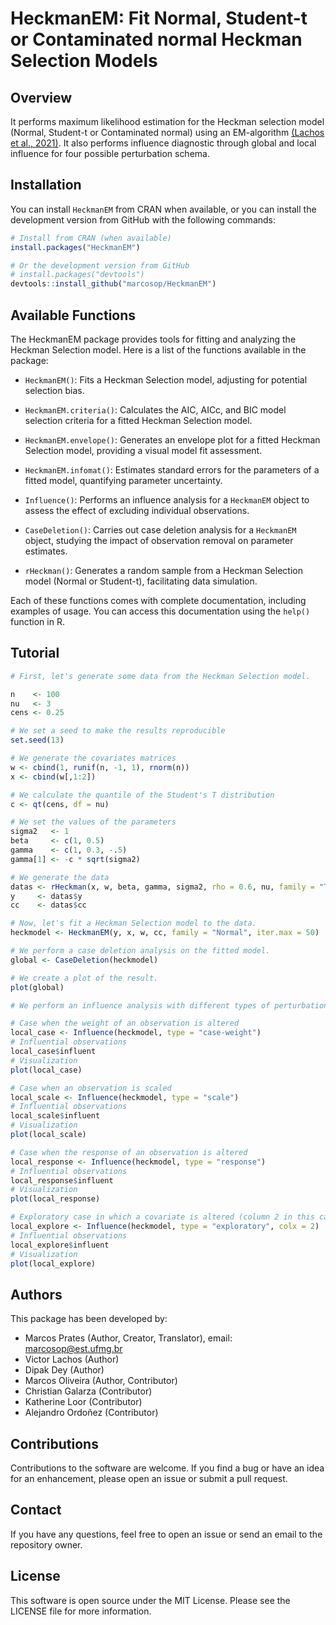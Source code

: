 
# HeckmanEM: Fit Normal, Student-t or Contaminated normal Heckman Selection Models

## Overview

It performs maximum likelihood estimation for the Heckman selection
model (Normal, Student-t or Contaminated normal) using an EM-algorithm
[(Lachos et al., 2021)](https://doi.org/10.1016/j.jmva.2021.104737). It
also performs influence diagnostic through global and local influence
for four possible perturbation schema.

## Installation

You can install `HeckmanEM` from CRAN when available, or you can install
the development version from GitHub with the following commands:

``` r
# Install from CRAN (when available)
install.packages("HeckmanEM")

# Or the development version from GitHub
# install.packages("devtools")
devtools::install_github("marcosop/HeckmanEM")
```

## Available Functions

The HeckmanEM package provides tools for fitting and analyzing the
Heckman Selection model. Here is a list of the functions available in
the package:

- `HeckmanEM()`: Fits a Heckman Selection model, adjusting for potential
  selection bias.

- `HeckmanEM.criteria()`: Calculates the AIC, AICc, and BIC model
  selection criteria for a fitted Heckman Selection model.

- `HeckmanEM.envelope()`: Generates an envelope plot for a fitted
  Heckman Selection model, providing a visual model fit assessment.

- `HeckmanEM.infomat()`: Estimates standard errors for the parameters of
  a fitted model, quantifying parameter uncertainty.

- `Influence()`: Performs an influence analysis for a `HeckmanEM` object
  to assess the effect of excluding individual observations.

- `CaseDeletion()`: Carries out case deletion analysis for a `HeckmanEM`
  object, studying the impact of observation removal on parameter
  estimates.

- `rHeckman()`: Generates a random sample from a Heckman Selection model
  (Normal or Student-t), facilitating data simulation.

Each of these functions comes with complete documentation, including
examples of usage. You can access this documentation using the `help()`
function in R.

## Tutorial

``` r
# First, let's generate some data from the Heckman Selection model.

n    <- 100
nu   <- 3
cens <- 0.25

# We set a seed to make the results reproducible
set.seed(13)

# We generate the covariates matrices
w <- cbind(1, runif(n, -1, 1), rnorm(n))
x <- cbind(w[,1:2])

# We calculate the quantile of the Student's T distribution
c <- qt(cens, df = nu)

# We set the values of the parameters
sigma2   <- 1
beta     <- c(1, 0.5)
gamma    <- c(1, 0.3, -.5)
gamma[1] <- -c * sqrt(sigma2)

# We generate the data
datas <- rHeckman(x, w, beta, gamma, sigma2, rho = 0.6, nu, family = "T")
y     <- datas$y
cc    <- datas$cc

# Now, let's fit a Heckman Selection model to the data.
heckmodel <- HeckmanEM(y, x, w, cc, family = "Normal", iter.max = 50)

# We perform a case deletion analysis on the fitted model.
global <- CaseDeletion(heckmodel)

# We create a plot of the result.
plot(global)

# We perform an influence analysis with different types of perturbations.

# Case when the weight of an observation is altered
local_case <- Influence(heckmodel, type = "case-weight")
# Influential observations
local_case$influent 
# Visualization
plot(local_case)

# Case when an observation is scaled
local_scale <- Influence(heckmodel, type = "scale")
# Influential observations
local_scale$influent
# Visualization
plot(local_scale)

# Case when the response of an observation is altered
local_response <- Influence(heckmodel, type = "response")
# Influential observations
local_response$influent
# Visualization
plot(local_response)

# Exploratory case in which a covariate is altered (column 2 in this case)
local_explore <- Influence(heckmodel, type = "exploratory", colx = 2)
# Influential observations
local_explore$influent
# Visualization
plot(local_explore)
```

## Authors

This package has been developed by:

- Marcos Prates (Author, Creator, Translator), email:
  <marcosop@est.ufmg.br>
- Victor Lachos (Author)
- Dipak Dey (Author)
- Marcos Oliveira (Author, Contributor)
- Christian Galarza (Contributor)
- Katherine Loor (Contributor)
- Alejandro Ordoñez (Contributor)

## Contributions

Contributions to the software are welcome. If you find a bug or have an
idea for an enhancement, please open an issue or submit a pull request.

## Contact

If you have any questions, feel free to open an issue or send an email
to the repository owner.

## License

This software is open source under the MIT License. Please see the
LICENSE file for more information.

<!-- ## Usage -->
<!-- `library(HeckmanEM)` will load **HeckmanEM**, a function to fit Heckman Selection models. The user can choose between two families of distribution: **Normal** or **Student-t**. -->
<!-- See `?HeckmanEM` for examples. -->
